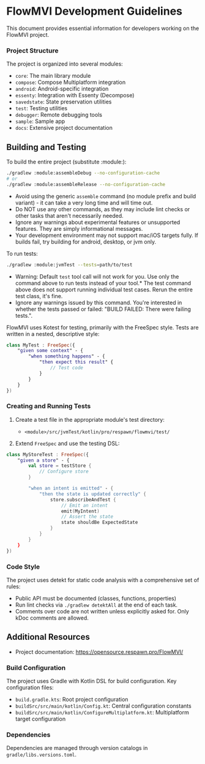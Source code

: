 # FlowMVI Development Guidelines

This document provides essential information for developers working on the FlowMVI project.

### Project Structure

The project is organized into several modules:
- `core`: The main library module
- `compose`: Compose Multiplatform integration
- `android`: Android-specific integration
- `essenty`: Integration with Essenty (Decompose)
- `savedstate`: State preservation utilities
- `test`: Testing utilities
- `debugger`: Remote debugging tools
- `sample`: Sample app
- `docs`: Extensive project documentation

## Building and Testing 

To build the entire project (substitute :module:):

```bash
./gradlew :module:assembleDebug --no-configuration-cache
# or
./gradlew :module:assembleRelease --no-configuration-cache
```

* Avoid using the generic `assemble` command (no module prefix and build variant) - it can take a very long time and will time out.
* Do NOT use any other commands, as they may include lint checks or other tasks that aren't necessarily needed.
* Ignore any warnings about experimental features or unsupported features. They are simply informational messages.
* Your development environment may not support mac/iOS targets fully. If builds fail, try building for android, desktop, or jvm only.

To run tests:

```bash
./gradlew :module:jvmTest --tests=path/to/test
```

* Warning: Default `test` tool call will not work for you. Use only the command above to run tests instead of your tool.* The test command above does not support running individual test cases. Rerun the entire test class, it's fine.
* Ignore any warnings issued by this command. You're interested in whether the tests passed or failed: 
  "BUILD FAILED: There were failing tests.". 

FlowMVI uses Kotest for testing, primarily with the FreeSpec style. Tests are written in a nested, descriptive style:

```kotlin
class MyTest : FreeSpec({
    "given some context" - {
        "when something happens" - {
            "then expect this result" {
                // Test code
            }
        }
    }
})
```

### Creating and Running Tests

1. Create a test file in the appropriate module's test directory:
   - `<module>/src/jvmTest/kotlin/pro/respawn/flowmvi/test/`

2. Extend `FreeSpec` and use the testing DSL:

```kotlin
class MyStoreTest : FreeSpec({
    "given a store" - {
        val store = testStore {
            // Configure store
        }

        "when an intent is emitted" - {
            "then the state is updated correctly" {
                store.subscribeAndTest {
                    // Emit an intent
                    emit(MyIntent)
                    // Assert the state
                    state shouldBe ExpectedState
                }
            }
        }
    }
})
```

### Code Style

The project uses detekt for static code analysis with a comprehensive set of rules:

- Public API must be documented (classes, functions, properties)
- Run lint checks via `./gradlew detektAll` at the end of each task.
- Comments over code are not written unless explicitly asked for. Only kDoc comments are allowed.

## Additional Resources

- Project documentation: https://opensource.respawn.pro/FlowMVI/

### Build Configuration

The project uses Gradle with Kotlin DSL for build configuration. Key configuration files:

- `build.gradle.kts`: Root project configuration
- `buildSrc/src/main/kotlin/Config.kt`: Central configuration constants
- `buildSrc/src/main/kotlin/ConfigureMultiplatform.kt`: Multiplatform target configuration

### Dependencies

Dependencies are managed through version catalogs in `gradle/libs.versions.toml`.

